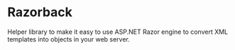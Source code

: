 # Razorback
Helper library to make it easy to use ASP.NET Razor engine to convert XML templates into objects in your web server.
